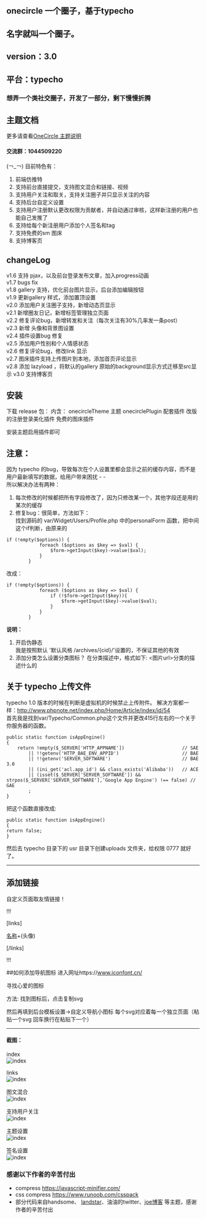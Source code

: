 ## onecircle 一个圈子，基于typecho

## 名字就叫一个圈子。
## version：3.0
## 平台：typecho

### 想弄一个类社交圈子，开发了一部分，剩下慢慢折腾

## 主题文档  
更多请查看[OneCircle 主题说明](https://www.yuque.com/docs/share/05f40cac-980f-4e53-8b92-ed9728b8dc50?#%E3%80%8AOneCircle%20%E4%B8%BB%E9%A2%98%E8%AF%B4%E6%98%8E%E3%80%8B)

#### 交流群：1044509220
  
(￢_￢)
目前特色有：
1. 前端仿推特
2. 支持前台直接提交，支持图文混合和链接、视频
3. 支持用户关注和取关，支持关注圈子并只显示关注的内容
4. 支持后台自定义设置
5. 支持用户注册默认更改权限为贡献者，并自动通过审核，这样新注册的用户也能自己发推了
6. 支持给每个新注册用户添加个人签名和tag
7. 支持免费的sm 图床
8. 支持博客页

## changeLog
v1.6 支持 pjax，以及前台登录发布文章，加入progress动画  
v1.7 bugs fix  
v1.8 gallery 支持，优化前台图片显示，后台添加编辑按钮  
v1.9 更新gallery 样式，添加置顶设置  
v2.0 添加用户关注圈子支持，新增动态页显示  
v2.1 新增圈友日记，新增标签管理独立页面  
v2.2 修复评论bug，新增转发和关注（每次关注有30%几率发一条post）  
v2.3 新增 头像和背景图设置  
v2.4 插件设置bug 修复  
v2.5 添加用户性别和个人情感状态    
v2.6 修复评论bug，修改link 显示  
v2.7 图床插件支持上传图片到本地，添加首页评论显示  
v2.8 添加 lazyload ，将默认的gallery 原始的background显示方式迁移至src显示
v3.0 支持博客页  
## 安装
下载 release 包：
内含：
onecircleTheme 主题
onecirclePlugin 配套插件
改版的注册登录美化插件
免费的图床插件

安装主题启用插件即可

## 注意：
因为 typecho 的bug，导致每次在个人设置里都会显示之前的缓存内容，而不是用户最新填写的数据，给用户带来困扰 - -  
所以解决办法有两种：
1. 每次修改的时候都把所有字段修改了，因为只修改某一个，其他字段还是用的某次的缓存
2. 修复bug：很简单，方法如下：  
找到源码的 var/Widget/Users/Profile.php 中的personalForm 函数，把中间这个if判断，由原来的
```
if (!empty($options)) {
            foreach ($options as $key => $val) {
                $form->getInput($key)->value($val);
            }
        }
```  
改成：
```
if (!empty($options)) {
            foreach ($options as $key => $val) {
                if (!$form->getInput($key)){
                    $form->getInput($key)->value($val);
                }
            }
        }
```
  
**说明：**  
1. 开启伪静态  
    我是按照默认 '默认风格 /archives/{cid}/'设置的，不保证其他的有效
2. 添加分类怎么设置分类图标？
    在分类描述中，格式如下:  <图片url>分类的描述什么的

## 关于 typecho 上传文件
typecho 1.0 版本的时候在判断是虚拟机的时候禁止上传附件。
解决方案都一样：http://www.phpnote.net/index.php/Home/Article/index/id/54  
首先我是找到var/Typecho/Common.php这个文件并更改415行左右的一个关于你服务器的函数。
```
public static function isAppEngine()
{
    return !empty($_SERVER['HTTP_APPNAME'])                     // SAE
        || !!getenv('HTTP_BAE_ENV_APPID')                       // BAE
        || !!getenv('SERVER_SOFTWARE')                          // BAE 3.0
        || (ini_get('acl.app_id') && class_exists('Alibaba'))   // ACE
        || (isset($_SERVER['SERVER_SOFTWARE']) && strpos($_SERVER['SERVER_SOFTWARE'],'Google App Engine') !== false) // GAE
        ;
}
```  
把这个函数直接改成:
```
public static function isAppEngine()
{
return false;
}
```
然后去 typecho 目录下的 usr 目录下创建uploads 文件夹，给权限 0777 就好了。  

----
## 添加链接

自定义页面取友情链接！

!!!

[links]

[名称](网址)+(头像)

[/links]

!!!

##如何添加导航图标
进入网址https://www.iconfont.cn/

寻找心爱的图标

方法:
找到图标后，点击复制svg  

然后再填到后台模板设置->自定义导航小图标
每个svg对应着每一个独立页面（粘贴一个svg 回车换行在粘贴下一个）

----
#### 截图：

index  
![index](READMEimgs/index.png)

links  
![index](READMEimgs/links.png)

图文混合  
![index](READMEimgs/pics.png)

支持用户关注  
![index](READMEimgs/follow.png)

主题设置  
![index](READMEimgs/follow.png)

签名设置  
![index](READMEimgs/usersign.png)

### 感谢以下作者的辛苦付出
- compress https://javascript-minifier.com/
- css compress https://www.runoob.com/csspack
- 部分代码来自handsome、 [landstar](https://dyedd.cn)、油油的twitter、[joe博客](http://ae.js.cn/about.html) 等主题，感谢作者的辛苦付出
